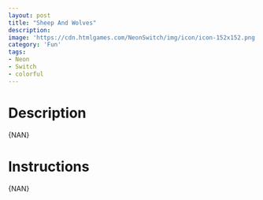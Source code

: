 ```yaml
---
layout: post
title: "Sheep And Wolves"
description:   
image: 'https://cdn.htmlgames.com/NeonSwitch/img/icon/icon-152x152.png'
category: 'Fun'
tags:
- Neon
- Switch
- colorful
---
```


<div>
<script src="https://cdn.htmlgames.com/embed.js?game=NeonSwitch&amp;width=800&amp;height=480&amp;bgcolor=white"></script>
</div>


# Description

{NAN}


# Instructions

{NAN}


